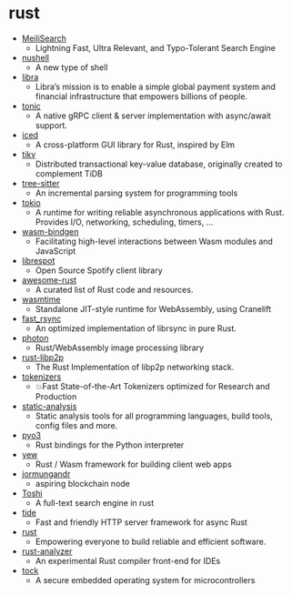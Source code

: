 # rust
- [MeiliSearch](https://github.com/meilisearch/MeiliSearch)
  - Lightning Fast, Ultra Relevant, and Typo-Tolerant Search Engine
- [nushell](https://github.com/nushell/nushell)
  - A new type of shell
- [libra](https://github.com/libra/libra)
  - Libra’s mission is to enable a simple global payment system and financial infrastructure that empowers billions of people.
- [tonic](https://github.com/hyperium/tonic)
  - A native gRPC client & server implementation with async/await support.
- [iced](https://github.com/hecrj/iced)
  - A cross-platform GUI library for Rust, inspired by Elm
- [tikv](https://github.com/tikv/tikv)
  - Distributed transactional key-value database, originally created to complement TiDB
- [tree-sitter](https://github.com/tree-sitter/tree-sitter)
  - An incremental parsing system for programming tools
- [tokio](https://github.com/tokio-rs/tokio)
  - A runtime for writing reliable asynchronous applications with Rust. Provides I/O, networking, scheduling, timers, ...
- [wasm-bindgen](https://github.com/rustwasm/wasm-bindgen)
  - Facilitating high-level interactions between Wasm modules and JavaScript
- [librespot](https://github.com/librespot-org/librespot)
  - Open Source Spotify client library
- [awesome-rust](https://github.com/rust-unofficial/awesome-rust)
  - A curated list of Rust code and resources.
- [wasmtime](https://github.com/bytecodealliance/wasmtime)
  - Standalone JIT-style runtime for WebAssembly, using Cranelift
- [fast_rsync](https://github.com/dropbox/fast_rsync)
  - An optimized implementation of librsync in pure Rust.
- [photon](https://github.com/silvia-odwyer/photon)
  - Rust/WebAssembly image processing library
- [rust-libp2p](https://github.com/libp2p/rust-libp2p)
  - The Rust Implementation of libp2p networking stack.
- [tokenizers](https://github.com/huggingface/tokenizers)
  - 💥Fast State-of-the-Art Tokenizers optimized for Research and Production
- [static-analysis](https://github.com/analysis-tools-dev/static-analysis)
  - Static analysis tools for all programming languages, build tools, config files and more.
- [pyo3](https://github.com/PyO3/pyo3)
  - Rust bindings for the Python interpreter
- [yew](https://github.com/yewstack/yew)
  - Rust / Wasm framework for building client web apps
- [jormungandr](https://github.com/input-output-hk/jormungandr)
  - aspiring blockchain node
- [Toshi](https://github.com/toshi-search/Toshi)
  - A full-text search engine in rust
- [tide](https://github.com/http-rs/tide)
  - Fast and friendly HTTP server framework for async Rust
- [rust](https://github.com/rust-lang/rust)
  - Empowering everyone to build reliable and efficient software.
- [rust-analyzer](https://github.com/rust-analyzer/rust-analyzer)
  - An experimental Rust compiler front-end for IDEs
- [tock](https://github.com/tock/tock)
  - A secure embedded operating system for microcontrollers
